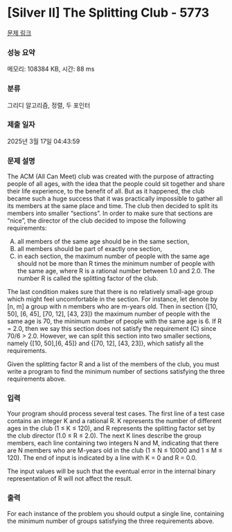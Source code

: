 # [Silver II] The Splitting Club - 5773 

[문제 링크](https://www.acmicpc.net/problem/5773) 

### 성능 요약

메모리: 108384 KB, 시간: 88 ms

### 분류

그리디 알고리즘, 정렬, 두 포인터

### 제출 일자

2025년 3월 17일 04:43:59

### 문제 설명

<p>The ACM (All Can Meet) club was created with the purpose of attracting people of all ages, with the idea that the people could sit together and share their life experience, to the benefit of all. But as it happened, the club became such a huge success that it was practically impossible to gather all its members at the same place and time. The club then decided to split its members into smaller “sections”. In order to make sure that sections are “nice”, the director of the club decided to impose the following requirements:</p>

<ol style="list-style-type:upper-alpha">
	<li>all members of the same age should be in the same section,</li>
	<li>all members should be part of exactly one section,</li>
	<li>in each section, the maximum number of people with the same age should not be more than R times the minimum number of people with the same age, where R is a rational number between 1.0 and 2.0. The number R is called the splitting factor of the club.</li>
</ol>

<p>The last condition makes sure that there is no relatively small-age group which might feel uncomfortable in the section. For instance, let denote by [n, m] a group with n members who are m-years old. Then in section {[10, 50], [6, 45], [70, 12], [43, 23]} the maximum number of people with the same age is 70, the minimum number of people with the same age is 6. If R = 2.0, then we say this section does not satisfy the requirement (C) since 70/6 > 2.0. However, we can split this section into two smaller sections, namely {[10, 50],[6, 45]} and {[70, 12], [43, 23]}, which satisfy all the requirements.</p>

<p>Given the splitting factor R and a list of the members of the club, you must write a program to find the minimum number of sections satisfying the three requirements above.</p>

### 입력 

 <p>Your program should process several test cases. The first line of a test case contains an integer K and a rational R. K represents the number of different ages in the club (1 ≤ K ≤ 120), and R represents the splitting factor set by the club director (1.0 ≤ R ≤ 2.0). The next K lines describe the group members, each line containing two integers N and M, indicating that there are N members who are M-years old in the club (1 ≤ N ≤ 10000 and 1 ≤ M ≤ 120). The end of input is indicated by a line with K = 0 and R = 0.0.</p>

<p>The input values will be such that the eventual error in the internal binary representation of R will not affect the result.</p>

### 출력 

 <p>For each instance of the problem you should output a single line, containing the minimum number of groups satisfying the three requirements above.</p>

